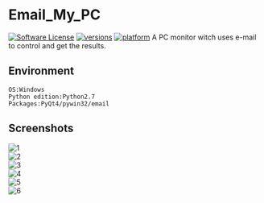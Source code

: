 # Email_My_PC
[![Software License](https://img.shields.io/badge/license-MIT-brightgreen.svg)](LICENSE.txt) 
[![versions](https://img.shields.io/badge/versions%20-%20%201.2.2-blue.svg)]() [![platform](https://img.shields.io/badge/platform%20-%20Windows-lightgrey.svg)]() 
A PC monitor witch uses e-mail to control and get the results.
## Environment

    OS:Windows
    Python edition:Python2.7
    Packages:PyQt4/pywin32/email

## Screenshots
![1](http://7xqs4g.com1.z0.glb.clouddn.com/images/Email_My_PC_1.2.2/1.png)  
![2](http://7xqs4g.com1.z0.glb.clouddn.com/images/Email_My_PC_1.2.2/2.png)  
![3](http://7xqs4g.com1.z0.glb.clouddn.com/images/Email_My_PC_1.2.2/3.png)  
![4](http://7xqs4g.com1.z0.glb.clouddn.com/images/Email_My_PC_1.2.2/4.png)  
![5](http://7xqs4g.com1.z0.glb.clouddn.com/images/Email_My_PC_1.2.2/5.png)  
![6](http://7xqs4g.com1.z0.glb.clouddn.com/images/Email_My_PC_1.2.2/6.png)  
